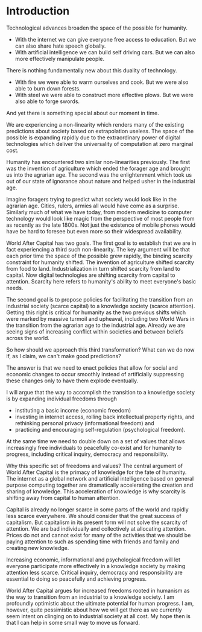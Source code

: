 # Introduction

Technological advances broaden the space of the possible for humanity.

* With the internet we can give everyone free access to education. But we can also share hate speech globally.
* With artificial intelligence we can build self driving cars. But we can also more effectively manipulate people.

There is nothing fundamentally new about this duality of technology.

* With fire we were able to warm ourselves and cook. But we were also able to burn down forests.
* With steel we were able to construct more effective plows. But we were also able to forge swords.

And yet there is something special about our moment in time.

We are experiencing a non-linearity which renders many of the existing predictions about society based on extrapolation useless. The space of the possible is expanding rapidly due to the extraordinary power of digital technologies which deliver the universality of computation at zero marginal cost.

Humanity has encountered two similar non-linearities previously. The first was the invention of agriculture which ended the forager age and brought us into the agrarian age. The second was the enlightenment which took us out of our state of ignorance about nature and helped usher in the industrial age. 

Imagine foragers trying to predict what society would look like in the agrarian age. Cities, rulers, armies all would have come as a surprise. Similarly much of what we have today, from modern medicine to computer technology would look like magic from the perspective of most people from as recently as the late 1800s. Not just the existence of mobile phones would have be hard to foresee but even more so their widespread availability.  

World After Capital has two goals. The first goal is to establish that we are in fact experiencing a third such non-linearity. The key argument will be that each prior time the space of the possible grew rapidly, the binding scarcity constraint for humanity shifted. The invention of agriculture shifted scarcity from food to land. Industrialization in turn shifted scarcity from land to capital. Now digital technologies are shifting scarcity from capital to attention. Scarcity here refers to humanity&apos;s ability to meet everyone&apos;s basic needs.

The second goal is to propose policies for facilitating the transition from an industrial society (scarce capital) to a knowledge society (scarce attention). Getting this right is critical for humanity as the two previous shifts which were marked by massive turmoil and upheaval, including two World Wars in the transition from the agrarian age to the industrial age. Already we are seeing signs of increasing conflict within societies and between beliefs across the world.

So how should we approach this third transformation? What can we do now if, as I claim, we can't make good predictions?

The answer is that we need to enact policies that allow for social and economic changes to occur smoothly instead of artificially suppressing these changes only to have them explode eventually.

I will argue that the way to accomplish the transition to a knowledge society is by expanding individual freedoms through 
* instituting a basic income (economic freedom)
* investing in internet access, rolling back intellectual property rights, and rethinking personal privacy (informational freedom) and 
* practicing and encouraging self-regulation (psychological freedom).

At the same time we need to double down on a set of values that allows increasingly free individuals to peacefully co-exist and for humanity to progress, including critical inquiry, democracy and responsibility.

Why this specific set of freedoms and values? The central argument of World After Capital is the primacy of knowledge for the fate of humanity. The internet as a global network and artificial intelligence based on general purpose computing together are dramatically accelerating the creation and sharing of knowledge. This acceleration of knowledge is why scarcity is shifting away from capital to human attention.

Capital is already no longer scarce in some parts of the world and rapidly less scarce everywhere. We should consider that the great success of capitalism. But capitalism in its present form will not solve the scarcity of attention. We are bad individually and collectively at allocating attention. Prices do not and cannot exist for many of the activities that we should be paying attention to such as spending time with friends and family and creating new knowledge.

Increasing economic, informational and psychological freedom will let everyone participate more effectively in a knowledge society by making attention less scarce. Critical inquiry, democracy and responsibility are essential to doing so peacefully and achieving progress.

World After Capital argues for increased freedoms rooted in humanism as the way to transition from an industrial to a knowledge society. I am profoundly optimistic about the ultimate potential for human progress. I am, however, quite pessimistic about how we will get there as we currently seem intent on clinging on to industrial society at all cost. My hope then is that I can help in some small way to move us forward.  



